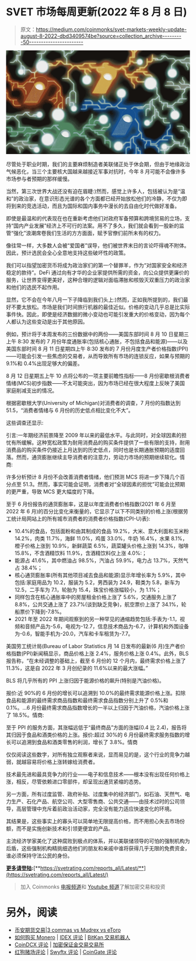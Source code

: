 # SVET 市场每周更新(2022 年 8 月 8 日)

> 原文：<https://medium.com/coinmonks/svet-markets-weekly-update-august-8-2022-dbd3409574be?source=collection_archive---------50----------------------->

![](img/9e97240309bf0af8d96f0d4c0c09a6b8.png)

尽管处于职业时期，我们的主要麻烦制造者美联储正处于休会期，但由于地缘政治气候恶化，当三个主要核大国越来越接近军事对抗时，今年 8 月可能不会像许多市场参与者预期的那样缓慢。

当然，第三次世界大战还没有迫在眉睫:)然而，感觉上许多人，包括被认为是“温和”的政治家，在意识形态光谱的各个方面都已经开始放松他们的冷静，不仅为即将到来的竞选活动，而且为国际和国内事务中漫长的去自由化时代做好准备。

即使是最温和的代表现在也在重新考虑他们对政府军备预算和跨境贸易的立场，支持“国内产业发展”经济上不可行的法案。用不了多久，我们就会看到一股新的监管“强化”浪潮席卷我们生活的方方面面，赋予官僚们前所未有的权力。

像往常一样，大多数人会被“爱国者”误导，他们被世界末日的言论吓得魂不附体。因此，预计选民会全心全意地支持这些破坏性的政策。

我们可以指望加密货币将成为政治家们的第一个替罪羊，作为“对国家安全和经济稳定的款待”。DeFi 通过向有才华的企业家提供所需的资金，向公众提供更廉价的服务，让世界变得更美好，这种合理的逻辑对面临滞胀和核毁灭双重压力的政治家和他们的选民不起作用。

显然，它不会在今年八月一下子降临到我们头上:)然而，正如我所提到的，我们最好不要太放松。市场是我们时间旅行机器的最佳近似。价格的变动几乎总是比实际事件快。因此，即使是经济数据的微小变动也可能引发重大的价格变动，因为每个人都认为这些变动是出于其他原因。

例如，预计将于本周发布的三份数据中的两份——美国东部时间 8 月 10 日星期三上午 8:30 发布的 7 月份年度通胀率(包括核心通胀，不包括食品和能源)——以及美国东部时间 8 月 11 日星期四上午 8:30 发布的 7 月份月度生产者价格指数(PPI)——可能会引发一些焦虑的交易者，从而导致所有市场的连锁反应，如果与预期的 9.1%和 0.4%出现足够大的偏差。

8 月 12 日星期五上午 10 点将公布的一项主要前瞻性指标——8 月份密歇根消费者情绪(MCS)初步指数——不太可能突出，因为市场已经在很大程度上反映了美国家庭削减支出的情况。

根据密歇根大学(University of Michigan)对消费者的调查，7 月份的指数达到 51.5，“消费者情绪与 6 月份的历史低点相比变化不大”。

这些调查还显示:

引言:一年期经济前景降至 2009 年以来的最低水平。与此同时，对全球因素的担忧有所缓解。这种宽松政策为耐用消费品的购买条件提供了一些有限的支持，耐用消费品的购买条件仍接近上月达到的历史低点，同时也是长期通胀预期的适度回落。然而，通货膨胀继续主导消费者的注意力，劳动力市场的预期继续软化。情商:

许多分析预计 8 月份不会改善消费者情绪，他们预测 MCS 将进一步下降几个百分点至 51.3。然而，事实可能会证明，消费者对“全球因素的担忧”可能会比预期的更严重，导致 MCS 更大幅度的下降。

至于 6 月份报告的通货膨胀率，这是以年度消费者价格指数(2021 年 6 月至 2022 年 6 月)的百分比变化来衡量的，它显示了以下不同类别的价格上涨(根据劳工统计局网站上的所有城市消费者的消费者价格指数(CPI-U)表):

*   10.4%的食品，包括面粉和由其制成的食品 19.2%，大米、意大利面和玉米粉 14.2%，肉类 11.7%，海鲜 11.0%，鸡蛋 33.0%，牛奶 16.4%，水果 8.1%，橙子价格上涨到 10.9%，新鲜蔬菜 6.5%，蔬菜罐头价格上涨到 14.3%，咖啡 15.8%，不含酒精饮料 11.9%，含酒精饮料仅上涨 4.0%:；
*   能源占 41.6%，其中燃油占 98.5%，汽油占 59.9%，电力占 13.7%，天然气占 38.4%；
*   核心通货膨胀率(所有其他项目减去食品和能源)显示年增长率为 5.9%，其中包括:家庭用品为 10.2，服装为 5.2，男西装为 24.9，鞋类为 5.8，新车为 12.5，二手车为 7.1，轮胎为 15.4，珠宝价格涨幅较小，为 1.1%；
*   同样包含在核心通胀率中的房屋租金价格上涨了 5.6%，交通服务上涨了 8.8%，公共交通上涨了 23.7%(谈到缺乏竞争)，航空票价上涨了 34.1%，轮船票价下降到-7.8%。
*   2021 年至 2022 年期间观察到的另一种罕见的通缩趋势包括:手表为-1.1，视频和音频产品为-5.6，电视为-12.7，信息技术商品为-6.7，计算机和外围设备为-0.6，智能手机为-20.0，汽车和卡车租赁为-7.7。

美国劳工统计局(Bureau of Labor Statistics 月 14 日发布的最新(6 月)生产者价格指数(PPI)新闻稿显示，商品价格上涨 2.4%，服务价格上涨 0.4%。此外，BLS 报告称，“在未经调整的基础上，截至 6 月份的 12 个月内，最终需求价格上涨了 11.3%，这是自 2022 年 3 月创纪录的 11.6%以来的最大涨幅。”

BLS 将几乎所有的 PPI 上涨归因于能源价格的飙升(特别是汽油价格)。

报价:近 90%的 6 月份的增长可以追溯到 10.0%的最终需求能源价格上涨。扣除食品和能源的最终需求商品指数和最终需求食品指数分别上升了 0.5%和 0.1%。…6 月份最终需求商品指数增长的一半以上归因于汽油价格，汽油价格上涨了 18.5%。情商:

至于 PPI 的服务方面，其涨幅远低于“最终商品”方面的涨幅(0.4 比 2.4)，报告将其归因于食品和酒类价格的上涨。报价:超过 30%的 6 月份最终需求服务指数的增长可以追溯到食品和酒类零售的利润，增长了 3.8%。情商

仅仅阅读这些数字，对所有独立观察者来说，显而易见的是，这个行业的竞争力越弱，就越容易将价格上涨转嫁给消费者。

技术最先进和最具竞争力的行业——电子和信息技术——根本没有出现任何价格上涨，相反，尽管依赖进口零部件，却呈现出通货紧缩的态势。

另一方面，所有过度监管、政府补贴、过度集中的经济部门，如石油、天然气、电力生产、石化产品、航空公司、大型零售商、公共交通——由技术过时的公司领导，高层管理中充斥着前政治活动家，完全没有能力适应快速变化的环境。

其结果是，这些事实上的寡头可以简单地无限提高价格，而不用担心失去市场份额，而不是实施创新技术和引领更便宜的产品。

主流经济学家美化了这种腐败到极点的体系，并以美联储领导的可怕的强制机构为后盾，这些强制机构精挑细选他们的朋友和亲戚中谁将获得几乎无限的免费资金，谁必须保持守法公民的身份。

[**更多请登陆**](https://svetrating.com/reports_all/Latest/)**:**[**https://svetrating.com/reports_all/Latest/**](https://svetrating.com/reports_all/Latest/)

> 加入 Coinmonks [电报频道](https://t.me/coincodecap)和 [Youtube 频道](https://www.youtube.com/c/coinmonks/videos)了解加密交易和投资

# 另外，阅读

*   [币安期货交易](https://coincodecap.com/binance-futures-trading)|[3 commas vs Mudrex vs eToro](https://coincodecap.com/mudrex-3commas-etoro)
*   [如何购买 Monero](https://coincodecap.com/buy-monero) | [IDEX 评论](https://coincodecap.com/idex-review) | [BitKan 交易机器人](https://coincodecap.com/bitkan-trading-bot)
*   [CoinDCX 评论](/coinmonks/coindcx-review-8444db3621a2) | [加密保证金交易交易所](https://coincodecap.com/crypto-margin-trading-exchanges)
*   [红狗赌场评论](https://coincodecap.com/red-dog-casino-review) | [Swyftx 评论](https://coincodecap.com/swyftx-review) | [CoinGate 评论](https://coincodecap.com/coingate-review)